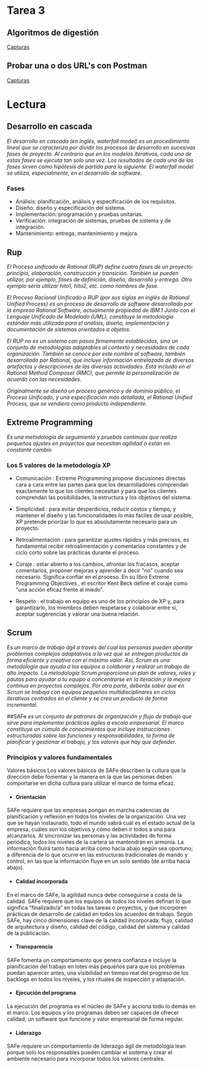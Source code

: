 # Tarea 3
## Algoritmos de digestión
[Capturas  ](https://github.com/dmsalasr/Programa-de-actualizaci-n-tecnol-gica/tree/main/Tareas/Img-Tar3_Digestion)
## Probar una o dos URL's con Postman
[Capturas  ](https://github.com/dmsalasr/Programa-de-actualizaci-n-tecnol-gica/tree/main/Tareas/Img-Tar3)
# Lectura
## Desarrollo en cascada 
_El desarrollo en cascada (en inglés, waterfall model) es un procedimiento lineal que se caracteriza por dividir los procesos de desarrollo en sucesivas fases de proyecto. Al contrario que en los modelos iterativos, cada una de estas fases se ejecuta tan solo una vez. Los resultados de cada una de las fases sirven como hipótesis de partida para la siguiente. El waterfall model se utiliza, especialmente, en el desarrollo de software._
### Fases
- Análisis: planificación, análisis y especificación de los requisitos.
- Diseño: diseño y especificación del sistema.
- Implementación: programación y pruebas unitarias.
- Verificación: integración de sistemas, pruebas de sistema y de integración.
- Mantenimiento: entrega, mantenimiento y mejora.

## Rup
_El Proceso unificado de Rational (RUP) define cuatro fases de un proyecto: principio, elaboración, construcción y transición. También se pueden utilizar, por ejemplo, fases de definición, diseño, desarrollo y entrega. Otro ejemplo sería utilizar hito1, hito2, etc. como nombres de fase._

_El Proceso Racional Unificado o RUP (por sus siglas en inglés de Rational Unified Process) es un proceso de desarrollo de software desarrollado por la empresa Rational Software, actualmente propiedad de IBM.1​ Junto con el Lenguaje Unificado de Modelado (UML), constituye la metodología estándar más utilizada para el análisis, diseño, implementación y documentación de sistemas orientados a objetos._

_El RUP no es un sistema con pasos firmemente establecidos, sino un conjunto de metodologías adaptables al contexto y necesidades de cada organización. También se conoce por este nombre al software, también desarrollado por Rational, que incluye información entrelazada de diversos artefactos y descripciones de las diversas actividades. Está incluido en el Rational Method Composer (RMC), que permite la personalización de acuerdo con las necesidades._

_Originalmente se diseñó un proceso genérico y de dominio público, el Proceso Unificado, y una especificación más detallada, el Rational Unified Process, que se vendiera como producto independiente._

## Extreme Programming 
_Es una metodología de seguimiento y pruebas continuas que realiza pequeños ajustes en proyectos que necesitan agilidad o están en constante cambio_

### Los 5 valores de la metodología XP
- Comunicación : Extreme Programming propone discusiones directas cara a cara entre las partes para que los desarrolladores comprendan exactamente lo que los clientes necesitan y para que los clientes comprendan las posibilidades, la estructura y los objetivos del sistema.

- Simplicidad : para evitar desperdicios, reducir costos y tiempo, y mantener el diseño y las funcionalidades lo más fáciles de usar posible, XP pretende priorizar lo que es absolutamente necesario para un proyecto.

- Retroalimentación : para garantizar ajustes rápidos y más precisos, es fundamental recibir retroalimentación y comentarios constantes y de ciclo corto sobre las prácticas durante el proceso.

- Coraje : estar abierto a los cambios, afrontar los fracasos, aceptar comentarios, proponer mejoras y aprender a decir "no" cuando sea necesario. Significa confiar en el proceso. En su libro Extreme Programming Objectives , el escritor Kent Beck define el coraje como “una acción eficaz frente al miedo”.

- Respeto : el trabajo en equipo es uno de los principios de XP y, para garantizarlo, los miembros deben respetarse y colaborar entre sí, aceptar sugerencias y valorar una buena relación.

## Scrum 
_Es un marco de trabajo ágil a través del cual las personas pueden abordar problemas complejos adaptativos a la vez que se entregan productos de forma eficiente y creativa con el máximo valor. Así, Scrum es una metodología que ayuda a los equipos a colaborar y realizar un trabajo de alto impacto. La metodología Scrum proporciona un plan de valores, roles y pautas para ayudar a tu equipo a concentrarse en la iteración y la mejora continua en proyectos complejos. Por otra parte, deberás saber que en Scrum se trabaja con equipos pequeños multidisciplinares en ciclos iterativos centrados en el cliente y se crea un producto de forma incremental._

##SAFe
_es un conjunto de patrones de organización y flujo de trabajo que sirve para implementar prácticas ágiles a escala empresarial. El marco constituye un cúmulo de conocimientos que incluye instrucciones estructuradas sobre las funciones y responsabilidades, la forma de planificar y gestionar el trabajo, y los valores que hay que defender._
### Principios y valores fundamentales
Valores básicos
Los valores básicos de SAFe describen la cultura que la dirección debe fomentar y la manera en la que las personas deben comportarse en dicha cultura para utilizar el marco de forma eficaz.

- #### Orientación
SAFe requiere que las empresas pongan en marcha cadencias de planificación y reflexión en todos los niveles de la organización. Una vez que se hayan instaurado, todo el mundo sabrá cuál es el estado actual de la empresa, cuáles son los objetivos y cómo deben ir todos a una para alcanzarlos. Al sincronizar las personas y las actividades de forma periódica, todos los niveles de la cartera se mantendrán en armonía. La información fluirá tanto hacia arriba como hacia abajo según sea oportuno; a diferencia de lo que ocurre en las estructuras tradicionales de mando y control, en las que la información fluye en un solo sentido (de arriba hacia abajo).

- #### Calidad incorporada
En el marco de SAFe, la agilidad nunca debe conseguirse a costa de la calidad. SAFe requiere que los equipos de todos los niveles definan lo que significa “finalizado/a” en todas las tareas o proyectos, y que incorporen prácticas de desarrollo de calidad en todos los acuerdos de trabajo. Según SAFe, hay cinco dimensiones clave de la calidad incorporada: flujo, calidad de arquitectura y diseño, calidad del código, calidad del sistema y calidad de la publicación.

- #### Transparencia
SAFe fomenta un comportamiento que genera confianza e incluye la planificación del trabajo en lotes más pequeños para que los problemas puedan aparecer antes, una visibilidad en tiempo real del progreso de los backlogs en todos los niveles, y los rituales de inspección y adaptación.

- #### Ejecución del programa
La ejecución del programa es el núcleo de SAFe y acciona todo lo demás en el marco. Los equipos y los programas deben ser capaces de ofrecer calidad, un software que funcione y valor empresarial de forma regular.

- #### Liderazgo
SAFe requiere un comportamiento de liderazgo ágil de metodología lean porque solo los responsables pueden cambiar el sistema y crear el ambiente necesario para incorporar todos los valores centrales.
